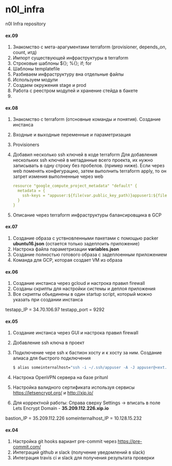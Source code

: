 # n0l_infra
n0l Infra repository

#### ex.09

1. Знакомство с мета-арагументами terraform (provisioner, depends_on, count, итд)
2. Импорт существующей инфраструктуры в terraform
3. Строковые шаблоны ${}; %{}; if; for
4. Шаблоны templatefile
5. Разбиваем инфраструктуру вна отдельные файлы
6. Используем модули
7. Создаем окружения stage и prod
8. Работа с реестром модулей и хранение стейда в бакете
9. 

#### ex.08

1. Знакомство с  terraform (отсновные команды и понятия). Создание инстанса

2. Входные и выходные переменные и параметризация

3. Provisioners

4. Добавил несколько ssh ключей в коде terraform
   Для добавления нескольких ssh ключей в метаданные всего проекта, их нужно записывать в одну строку без пробелов. (пример ниже). Если через web поменять конфигурацию, затем выполнить terraform apply, то он затрет измения выполненные через web

   ```yaml
   resource "google_compute_project_metadata" "default" {
     metadata = {
       ssh-keys = "appuser:${file(var.public_key_path)}appuser1:${file("/Users/xxx/.ssh/appuser1.pub")}appuser2:${file("/Users/xxx/.ssh/appuser2.pub")}"
     }
   }
   ```

5. Описание через terraform инфраструктуры балансировщика в GCP

#### ex.07

1. Создание образа c уствновленными пакетами с  помощью packer **ubuntu16.json** (остается только задеплоить приложение)
2.  Настрока файла параметризации **variables.json**
3. Создание полностью готового образа с задеплоенным приложением
4. Команда для  GCP, которая создает VM из образа

#### ex.06

1. Создание инстанса через gcloud и настрока правил firewall
2. Созданы скрипты для настройки системы и деплоя приложения
3. Все скрипты обьединены в один startup script, который можно указать при создании инстанса

testapp_IP = 34.70.106.97
testapp_port = 9292

#### ex.05

1. Создание инстанса через GUI и настрока правил firewall

2. Добавление ssh ключа в проект

3. Подключение чере ssh  к бастион хосту и к хосту за ним. Создание алиаса для быстрого подключения

   ```bash
   $ alias someinternalhost="ssh -i ~/.ssh/appuser -A -J appuser@<ext. IP> appuser@<int. IP>"
   ```

4. Настрока OpenVPN сервера на базе pritunl

5. Настройка валидного сертификата используя сервисы https://letsencrypt.org/ и http://xip.io/ 

6. Для корректной работы:  Справа сверху Settings -> вписать в поле Lets Encrypt Domain - **35.209.112.226.xip.io**

bastion_IP = 35.209.112.226
someinternalhost_IP = 10.128.15.232

#### ex.04

1.  Настройка git hooks вариант pre-commit через https://pre-commit.com/
2. Интеграций github и slack (получение уведомлений в slack)
3. Интеграция travis ci и slack для получения результата проверки

